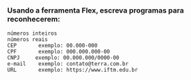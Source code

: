 ### Usando a ferramenta Flex, escreva programas para reconhecerem:

    números inteiros
    números reais
    CEP       exemplo: 00.000-000
    CPF       exemplo: 000.000.000-00
    CNPJ     exemplo: 00.000.000/0000-00
    e-mail    exemplo: contato@terra.com.br
    URL       exemplo: https://www.iftm.edu.br
